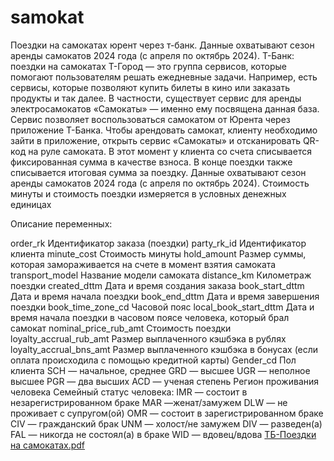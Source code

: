 # samokat
Поездки на самокатах юрент через т-банк. Данные охватывают сезон аренды самокатов 2024 года (с апреля по октябрь 2024).
Т-Банк: поездки на самокатах
Т-Город — это группа сервисов, которые помогают пользователям решать ежедневные задачи. Например, есть сервисы, которые позволяют купить билеты в кино или заказать продукты и так далее. В частности, существует сервис для аренды электросамокатов «Самокаты» — именно ему посвящена данная база.
Сервис позволяет воспользоваться самокатом от Юрента через приложение Т-Банка. Чтобы арендовать самокат, клиенту необходимо зайти в приложение, открыть сервис «Самокаты» и отсканировать QR-код на руле самоката. В этот момент у клиента
со счета списывается фиксированная сумма в качестве взноса. В конце поездки также списывается итоговая сумма за поездку.
Данные охватывают сезон аренды самокатов 2024 года (с апреля по октябрь 2024).
Стоимость минуты и стоимость поездки измеряется в условных денежных единицах

Описание переменных:

order_rk           Идентификатор заказа (поездки)
party_rk_id Идентификатор клиента
minute_cost         Стоимость минуты
hold_amount         Размер суммы, которая замораживается на счете в момент взятия самоката
transport_model       Название модели самоката
distance_km Километраж поездки
created_dttm           Дата и время создания заказа
book_start_dttm       Дата и время начала поездки
book_end_dttm Дата и время завершения поездки
book_time_zone_cd         Часовой пояс
local_book_start_dttm     Дата и время начала поездки в часовом поясе человека, который брал самокат
nominal_price_rub_amt     Стоимость поездки
loyalty_accrual_rub_amt Размер выплаченного кэшбэка в рублях
loyalty_accrual_bns_amt     Размер выплаченного кэшбэка в бонусах (если оплата происходила с помощью кредитной карты)
Gender_cd                 Пол клиента
SCH — начальное, среднее GRD — высшее
UGR — неполное высшее PGR — два высших
ACD — ученая степень Регион проживания человека Семейный статус человека:
IMR — состоит в незарегистрированном браке MAR —женат/замужем
DLW — не проживает с супругом(ой)
OMR — состоит в зарегистрированном браке CIV — гражданский брак
UNM — холост/не замужем
DIV — разведен(а)
FAL — никогда не состоял(а) в браке WID — вдовец/вдова
[ТБ-Поездки на самокатах.pdf](https://github.com/user-attachments/files/22236047/-.pdf)
